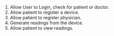 1. Allow User to Login, check for patient or doctor.
2. Allow patient to register a device.
3. Allow patient to register physician.
3. Generate readings from the device.
4. Allow patient to view readings.
